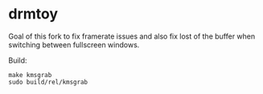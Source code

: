 # drmtoy
Goal of this fork to fix framerate issues and also fix lost of the buffer when switching between fullscreen windows.

Build:
```
make kmsgrab
sudo build/rel/kmsgrab
```
